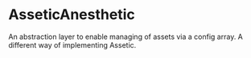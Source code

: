 AsseticAnesthetic
=================

An abstraction layer to enable managing of assets via a config array. A different way of implementing Assetic.